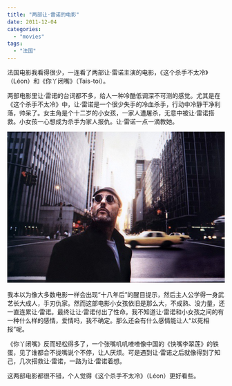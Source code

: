 ```yaml
---
title: "两部让·雷诺的电影"
date: 2011-12-04
categories: 
  - "movies"
tags: 
  - "法国"
---
```


法国电影我看得很少，一连看了两部让·雷诺主演的电影，《这个杀手不太冷》（Léon）和《你丫闭嘴》（Tais-toi）。

两部电影里让·雷诺的台词都不多，给人一种冷酷低调深不可测的感觉。尤其是在《这个杀手不太冷》中，让·雷诺是一个很少失手的冷血杀手，行动中冷静干净利落，帅呆了。女主角是个十二岁的小女孩，一家人遭屠杀，无意中被让·雷诺搭救。小女孩一心想成为杀手为家人报仇。让·雷诺一点一滴教她。

![让•雷诺](images/6451973411_673e55ebb3_z.jpg)

我本以为像大多数电影一样会出现“十八年后”的醒目提示，然后主人公学得一身武艺长大成人，手刃仇家。然而这部电影小女孩依旧是那么大，不成熟、没力量，还一直连累让·雷诺。最终让让·雷诺付出了性命。我不知道让·雷诺和小女孩之间的有一种什么样的感情，爱情吗，我不确定。那么还会有什么感情能让人“以死相报”呢。

《你丫闭嘴》反而轻松得多了，一个张嘴叽叽喳喳像中国的《快嘴李翠莲》的铁蛋，见了谁都合不拢嘴说个不停，让人厌烦。可是遇到让·雷诺之后就像得到了知己，几次搭救让·雷诺，一路为让·雷诺着想。

这两部电影都很不错，个人觉得《这个杀手不太冷》（Léon）更好看些。
